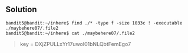 ## Solution

``` Shell
bandit5@bandit:~/inhere$ find ./* -type f -size 1033c ! -executable
./maybehere07/.file2
bandit5@bandit:~/inhere$ cat ./maybehere07/.file2
```

>key = 
DXjZPULLxYr17uwoI01bNLQbtFemEgo7
